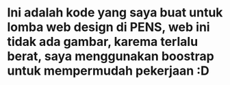# Ini adalah kode yang saya buat untuk lomba web design di PENS, web ini tidak ada gambar, karema terlalu berat, saya menggunakan boostrap untuk mempermudah pekerjaan :D
